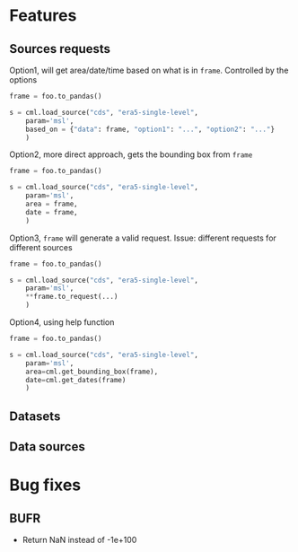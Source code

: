 # Features

## Sources requests

Option1, will get area/date/time based on what is in `frame`. Controlled by the
options

```python
frame = foo.to_pandas()

s = cml.load_source("cds", "era5-single-level",
    param='msl',
    based_on = {"data": frame, "option1": "...", "option2": "..."}
    )
```

Option2, more direct approach, gets the bounding box from `frame`

```python
frame = foo.to_pandas()

s = cml.load_source("cds", "era5-single-level",
    param='msl',
    area = frame,
    date = frame,
    )
```

Option3, `frame` will generate a valid request. Issue: different requests for different sources

```python
frame = foo.to_pandas()

s = cml.load_source("cds", "era5-single-level",
    param='msl',
    **frame.to_request(...)
    )
```

Option4, using help function

```python
frame = foo.to_pandas()

s = cml.load_source("cds", "era5-single-level",
    param='msl',
    area=cml.get_bounding_box(frame),
    date=cml.get_dates(frame)
    )
```


## Datasets

## Data sources

##


# Bug fixes

## BUFR

- Return NaN instead of -1e+100

